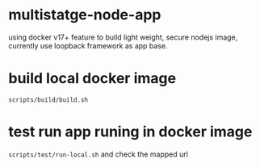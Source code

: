 # multistatge-node-app
using docker v17+ feature to build light weight, secure nodejs image, currently use loopback framework as app base.

# build local docker image
`scripts/build/build.sh`

# test run app runing in docker image
`scripts/test/run-local.sh` and check the mapped url